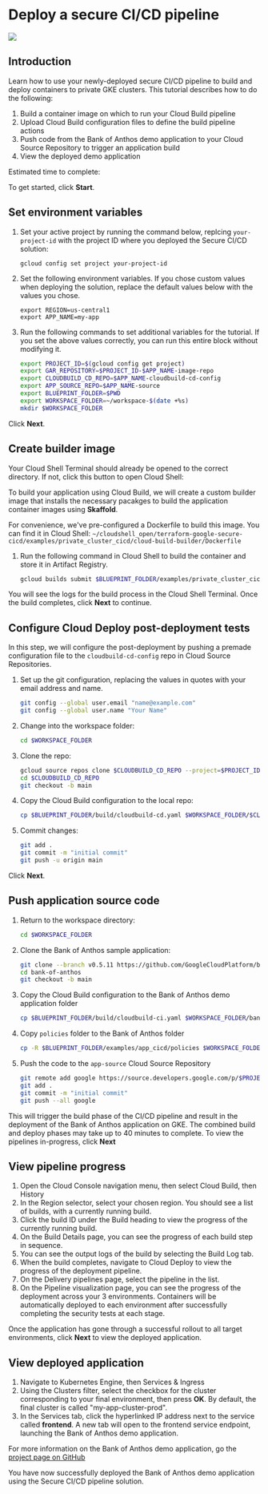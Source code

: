 <walkthrough-metadata>
  <meta name="title" content="Deploy using the secure CI/CD pipeline" />
  <meta name="description" content="Use the secure CI/CD pipeline to deploy a containerized application" />
  <meta name="component_id" content="121840" />
  <meta name="keywords" content="blueprint, CI/CD, continuous integration, continuous deployment, deployment pipeline, security development, devops, supply chain security, Cloud Build" />
</walkthrough-metadata>

# Deploy a secure CI/CD pipeline

<walkthrough-disable-features toc></walkthrough-disable-features>

![](https://walkthroughs.googleusercontent.com/content/images/intro-page.png)

## Introduction
Learn how to use your newly-deployed secure CI/CD pipeline to build and deploy containers to private GKE clusters. This tutorial describes how to do the following:

1. Build a container image on which to run your Cloud Build pipeline
1. Upload Cloud Build configuration files to define the build pipeline actions
1. Push code from the Bank of Anthos demo application to your Cloud Source Repository to trigger an application build
1. View the deployed demo application

Estimated time to complete:
<walkthrough-tutorial-duration duration="25"></walkthrough-tutorial-duration>

To get started, click **Start**.

## Set environment variables
1. Set your active project by running the command below, replcing `your-project-id` with the project ID where you deployed the Secure CI/CD solution:
    ```
    gcloud config set project your-project-id
    ```
1. Set the following environment variables. If you chose custom values when deploying the solution, replace the default values below with the values you chose.
    ```
    export REGION=us-central1
    export APP_NAME=my-app
    ```
1. Run the following commands to set additional variables for the tutorial. If you set the above values correctly, you can run this entire block without modifying it.
    ```bash
    export PROJECT_ID=$(gcloud config get project)
    export GAR_REPOSITORY=$PROJECT_ID-$APP_NAME-image-repo
    export CLOUDBUILD_CD_REPO=$APP_NAME-cloudbuild-cd-config
    export APP_SOURCE_REPO=$APP_NAME-source
    export BLUEPRINT_FOLDER=$PWD
    export WORKSPACE_FOLDER=~/workspace-$(date +%s)
    mkdir $WORKSPACE_FOLDER 
    ```

Click **Next**.

## Create builder image
Your Cloud Shell Terminal should already be opened to the correct directory. If not, click this button to open Cloud Shell:
<walkthrough-open-cloud-shell-button></walkthrough-open-cloud-shell-button>

To build your application using Cloud Build, we will create a custom builder image that installs the necessary pacakges to build the application container images using **Skaffold**.

For convenience, we've pre-configured a Dockerfile to build this image. You can find it in Cloud Shell: `~/cloudshell_open/terraform-google-secure-cicd/examples/private_cluster_cicd/cloud-build-builder/Dockerfile`

1. Run the following command in Cloud Shell to build the container and store it in Artifact Registry.
    ```bash
    gcloud builds submit $BLUEPRINT_FOLDER/examples/private_cluster_cicd/cloud-build-builder --project $PROJECT_ID --config=$BLUEPRINT_FOLDER/examples/private_cluster_cicd/cloud-build-builder/cloudbuild-skaffold-build-image.yaml --region=$REGION --substitutions=_DEFAULT_REGION=$REGION,_GAR_REPOSITORY=$GAR_REPOSITORY
    ```

You will see the logs for the build process in the Cloud Shell Terminal. Once the build completes,  click **Next** to continue.

## Configure Cloud Deploy post-deployment tests
In this step, we will configure the post-deployment by pushing a premade configuration file to the `cloudbuild-cd-config` repo in Cloud Source Repositories.
1. Set up the git configuration, replacing the values in quotes with your email address and name.
    ```bash
    git config --global user.email "name@example.com"
    git config --global user.name "Your Name"
    ```
1. Change into the workspace folder:
    ```bash
    cd $WORKSPACE_FOLDER
    ```
1. Clone the repo:
    ```bash
    gcloud source repos clone $CLOUDBUILD_CD_REPO --project=$PROJECT_ID
    cd $CLOUDBUILD_CD_REPO
    git checkout -b main
    ```
1. Copy the Cloud Build configuration to the local repo:
    ```bash
    cp $BLUEPRINT_FOLDER/build/cloudbuild-cd.yaml $WORKSPACE_FOLDER/$CLOUDBUILD_CD_REPO/
    ```
1. Commit changes:
    ```bash
    git add .
    git commit -m "initial commit"
    git push -u origin main
    ```

Click **Next**.

## Push application source code

1. Return to the workspace directory:
    ```bash
    cd $WORKSPACE_FOLDER
    ```
1. Clone the Bank of Anthos sample application:
    ```bash
    git clone --branch v0.5.11 https://github.com/GoogleCloudPlatform/bank-of-anthos.git
    cd bank-of-anthos
    git checkout -b main
    ```
1. Copy the Cloud Build configuration to the Bank of Anthos demo application folder
    ```bash
    cp $BLUEPRINT_FOLDER/build/cloudbuild-ci.yaml $WORKSPACE_FOLDER/bank-of-anthos/
    ```
1. Copy `policies` folder to the Bank of Anthos folder
    ```bash
    cp -R $BLUEPRINT_FOLDER/examples/app_cicd/policies $WORKSPACE_FOLDER/bank-of-anthos/policies
    ```
1. Push the code to the `app-source` Cloud Source Repository
    ```bash
    git remote add google https://source.developers.google.com/p/$PROJECT_ID/r/$APP_SOURCE_REPO
    git add .
    git commit -m "initial commit"
    git push --all google
    ```

This will trigger the build phase of the CI/CD pipeline and result in the deployment of the Bank of Anthos application on GKE. The combined build and deploy phases may take up to 40 minutes to complete. To view the pipelines in-progress, click **Next**

## View pipeline progress

1. Open the Cloud Console navigation menu, then select Cloud Build, then History
<walkthrough-menu-navigation sectionId="CLOUD_BUILD_SECTION;history"></walkthrough-menu-navigation>
1. In the <walkthrough-spotlight-pointer locator="css([jslog*='127656'])">Region</walkthrough-spotlight-pointer> selector, select your chosen region. You should see a list of builds, with a currently running build.
1. Click the build ID under the <walkthrough-spotlight-pointer locator="css([aria-label='Build'])">Build</walkthrough-spotlight-pointer> heading to view the progress of the currently running build.
1. On the Build Details page, you can see the progress of each build step in sequence. <!-- <walkthrough-spotlight-pointer locator="css([jslog*='54818'])"></walkthrough-spotlight-pointer> -->
1. You can see the output logs of the build by selecting the Build Log tab. <!-- <walkthrough-spotlight-pointer locator="css([track-name*='viewBuildLogTab'])"></walkthrough-spotlight-pointer> -->
1. When the build completes, navigate to <walkthrough-menu-navigation sectionId="CLOUD_DEPLOY_SECTION">Cloud Deploy</walkthrough-menu-navigation> to view the progress of the deployment pipeline.
1. On the Delivery pipelines page, select the pipeline in the <walkthrough-spotlight-pointer locator="css([aria-label='Delivery pipelines'])">list</walkthrough-spotlight-pointer>.
1. On the Pipeline visualization page, you can see the progress of the deployment across your 3 environments. Containers will be automatically deployed to each environment after successfully completing the security tests at each stage.

Once the application has gone through a successful rollout to all target environments, click **Next** to view the deployed application.

## View deployed application

1. Navigate to Kubernetes Engine, then Services & Ingress
<walkthrough-menu-navigation sectionId="KUBERNETES_SECTION;discovery"></walkthrough-menu-navigation>
1. Using the <walkthrough-spotlight-pointer locator="css([name='clusters'])">Clusters</walkthrough-spotlight-pointer> filter, select the checkbox for the cluster corresponding to your final environment, then press **OK**. By default, the final cluster is called "my-app-cluster-prod".
1. In the <walkthrough-spotlight-pointer locator="css([tabindex='0']).css([role='tab'])">Services</walkthrough-spotlight-pointer> tab, click the hyperlinked IP address next to the service called **frontend**. A new tab will open to the frontend service endpoint, launching the Bank of Anthos demo application. 

For more information on the Bank of Anthos demo application, go the [project page on GitHub](https://github.com/GoogleCloudPlatform/bank-of-anthos)

You have now successfully deployed the Bank of Anthos demo application using the Secure CI/CD pipeline solution.